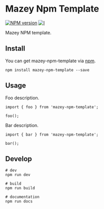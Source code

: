 # Mazey Npm Template

[![NPM version][npm-image]][npm-url]
[![l][l-image]][l-url]

[npm-image]: https://img.shields.io/npm/v/mazey-npm-template
[npm-url]: https://npmjs.org/package/mazey-npm-template
[l-image]: https://img.shields.io/npm/l/mazey-npm-template
[l-url]: https://github.com/mazeyqian/mazey-npm-template

Mazey NPM template.

## Install

You can get mazey-npm-template via [npm](https://www.npmjs.com/package/mazey-npm-template).

```
npm install mazey-npm-template --save
```

## Usage

Foo description.

```
import { foo } from 'mazey-npm-template';

foo();
```

Bar description.

```
import { bar } from 'mazey-npm-template';

bar();
```

## Develop

```
# dev
npm run dev

# build
npm run build

# documentation
npm run docs
```
